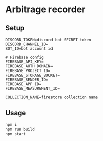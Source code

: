 # Arbitrage recorder

## Setup

```env
DISCORD_TOKEN=discord bot SECRET token
DISCORD_CHANNEL_ID=
BOT_ID=bot account id

# Firebase config
FIREBASE_API_KEY=
FIREBASE_AUTH_DOMAIN=
FIREBASE_PROJECT_ID=
FIREBASE_STORAGE_BUCKET=
FIREBASE_SENDER_ID=
FIREBASE_APP_ID=
FIREBASE_MEASUREMENT_ID=

COLLECTION_NAME=firestore collection name
```

## Usage

```sh
npm i
npm run build
npm start
```
